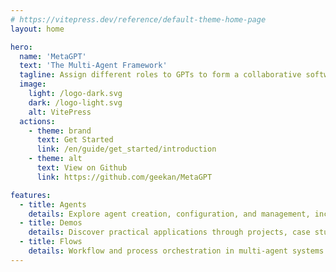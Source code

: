 ```yaml
---
# https://vitepress.dev/reference/default-theme-home-page
layout: home

hero:
  name: 'MetaGPT'
  text: 'The Multi-Agent Framework'
  tagline: Assign different roles to GPTs to form a collaborative software entity for complex tasks.
  image:
    light: /logo-dark.svg
    dark: /logo-light.svg
    alt: VitePress
  actions:
    - theme: brand
      text: Get Started
      link: /en/guide/get_started/introduction
    - theme: alt
      text: View on Github
      link: https://github.com/geekan/MetaGPT

features:
  - title: Agents
    details: Explore agent creation, configuration, and management, including algorithms and techniques.
  - title: Demos
    details: Discover practical applications through projects, case studies, and code examples.
  - title: Flows
    details: Workflow and process orchestration in multi-agent systems.
---
```

